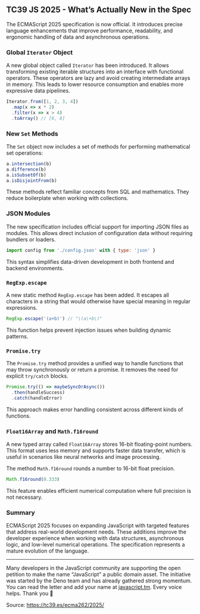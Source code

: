 <!-- 
title: "TC39 JS 2025 - What’s Actually New in the Spec"
date: 2025‑08‑03
description: "An overview of the real, useful changes introduced in the official ECMAScript 2025 specification."
tags: [javascript, ecmascript, js2025, language-spec, performance]
-->

## TC39 JS 2025 - What’s Actually New in the Spec

The ECMAScript 2025 specification is now official. It introduces precise language enhancements that improve performance, readability, and ergonomic handling of data and asynchronous operations.

### Global `Iterator` Object

A new global object called `Iterator` has been introduced. It allows transforming existing iterable structures into an interface with functional operators. These operators are lazy and avoid creating intermediate arrays in memory. This leads to lower resource consumption and enables more expressive data pipelines.

```js
Iterator.from([1, 2, 3, 4])
  .map(x => x * 2)
  .filter(x => x > 4)
  .toArray() // [6, 8]
```

### New `Set` Methods

The `Set` object now includes a set of methods for performing mathematical set operations:

```js
a.intersection(b)
a.difference(b)
a.isSubsetOf(b)
a.isDisjointFrom(b)
```

These methods reflect familiar concepts from SQL and mathematics. They reduce boilerplate when working with collections.

### JSON Modules

The new specification includes official support for importing JSON files as modules. This allows direct inclusion of configuration data without requiring bundlers or loaders.

```js
import config from './config.json' with { type: 'json' }
```

This syntax simplifies data-driven development in both frontend and backend environments.

### `RegExp.escape`

A new static method `RegExp.escape` has been added. It escapes all characters in a string that would otherwise have special meaning in regular expressions.

```js
RegExp.escape('(a+b)') // "\(a\+b\)"
```

This function helps prevent injection issues when building dynamic patterns.

### `Promise.try`

The `Promise.try` method provides a unified way to handle functions that may throw synchronously or return a promise. It removes the need for explicit `try/catch` blocks.

```js
Promise.try(() => maybeSyncOrAsync())
  .then(handleSuccess)
  .catch(handleError)
```

This approach makes error handling consistent across different kinds of functions.

### `Float16Array` and `Math.f16round`

A new typed array called `Float16Array` stores 16-bit floating-point numbers. This format uses less memory and supports faster data transfer, which is useful in scenarios like neural networks and image processing.

The method `Math.f16round` rounds a number to 16-bit float precision.

```js
Math.f16round(0.333)
```

This feature enables efficient numerical computation where full precision is not necessary.

### Summary

ECMAScript 2025 focuses on expanding JavaScript with targeted features that address real-world development needs. These additions improve the developer experience when working with data structures, asynchronous logic, and low-level numerical operations. The specification represents a mature evolution of the language.

---

Many developers in the JavaScript community are supporting the open petition to make the name “JavaScript” a public domain asset. The initiative was started by the Deno team and has already gathered strong momentum. You can read the letter and add your name at [javascript.tm](https://javascript.tm). Every voice helps. Thank you 💜

Source: https://tc39.es/ecma262/2025/